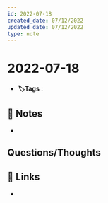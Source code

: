 ```yaml
---
id: 2022-07-18
created_date: 07/12/2022
updated_date: 07/12/2022
type: note
---
```


#  2022-07-18
- **🏷️Tags** :   
[ ](#anki-card)
## 📝 Notes
- 


## Questions/Thoughts


## 🔗 Links
- 